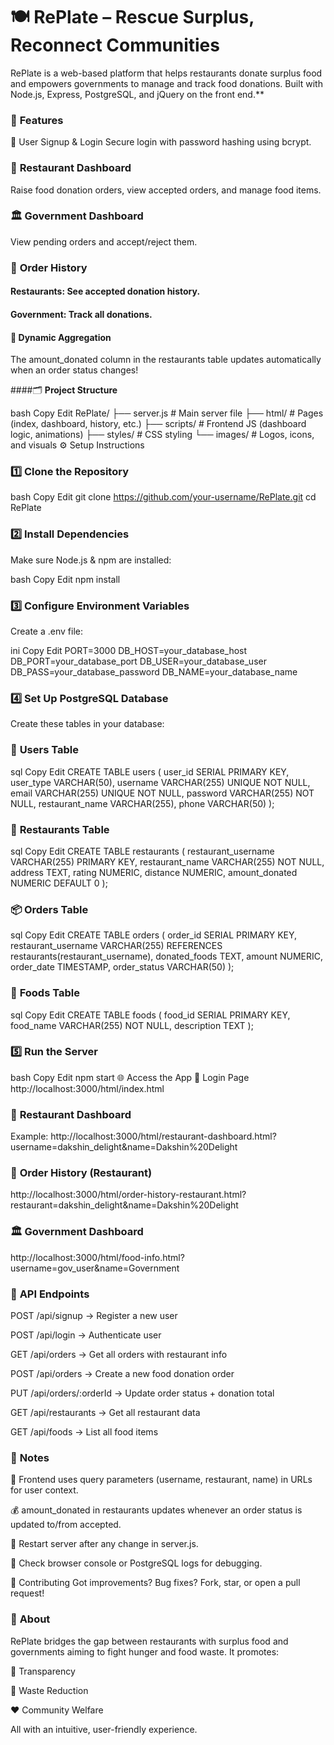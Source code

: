 # 🍽️ RePlate – Rescue Surplus, Reconnect Communities
RePlate is a web-based platform that helps restaurants donate surplus food and empowers governments to manage and track food donations. Built with Node.js, Express, PostgreSQL, and jQuery on the front end.**

### 🔑 **Features**
🔐 User Signup & Login
Secure login with password hashing using bcrypt.

### 🏪 **Restaurant Dashboard**
Raise food donation orders, view accepted orders, and manage food items.

### 🏛️ **Government Dashboard**
View pending orders and accept/reject them.

### 📜 **Order History**

#### **Restaurants:** See accepted donation history.

#### **Government:** Track all donations.

#### 🔄 **Dynamic Aggregation**
The amount_donated column in the restaurants table updates automatically when an order status changes!

####🗂️ **Project Structure**

bash
Copy
Edit
RePlate/
├── server.js                  # Main server file
├── html/                      # Pages (index, dashboard, history, etc.)
├── scripts/                   # Frontend JS (dashboard logic, animations)
├── styles/                    # CSS styling
└── images/                    # Logos, icons, and visuals
⚙️ Setup Instructions

### 1️⃣ **Clone the Repository**
bash
Copy
Edit
git clone https://github.com/your-username/RePlate.git
cd RePlate

### 2️⃣ **Install Dependencies**
Make sure Node.js & npm are installed:

bash
Copy
Edit
npm install

### 3️⃣ **Configure Environment Variables**
Create a .env file:

ini
Copy
Edit
PORT=3000
DB_HOST=your_database_host
DB_PORT=your_database_port
DB_USER=your_database_user
DB_PASS=your_database_password
DB_NAME=your_database_name

### 4️⃣ **Set Up PostgreSQL Database**
Create these tables in your database:

### 👤 **Users Table**
sql
Copy
Edit
CREATE TABLE users (
  user_id SERIAL PRIMARY KEY,
  user_type VARCHAR(50),
  username VARCHAR(255) UNIQUE NOT NULL,
  email VARCHAR(255) UNIQUE NOT NULL,
  password VARCHAR(255) NOT NULL,
  restaurant_name VARCHAR(255),
  phone VARCHAR(50)
);

### 🏢 **Restaurants Table**
sql
Copy
Edit
CREATE TABLE restaurants (
  restaurant_username VARCHAR(255) PRIMARY KEY,
  restaurant_name VARCHAR(255) NOT NULL,
  address TEXT,
  rating NUMERIC,
  distance NUMERIC,
  amount_donated NUMERIC DEFAULT 0
);

### 📦 **Orders Table**
sql
Copy
Edit
CREATE TABLE orders (
  order_id SERIAL PRIMARY KEY,
  restaurant_username VARCHAR(255) REFERENCES restaurants(restaurant_username),
  donated_foods TEXT,
  amount NUMERIC,
  order_date TIMESTAMP,
  order_status VARCHAR(50)
);

### 🍲 **Foods Table**
sql
Copy
Edit
CREATE TABLE foods (
  food_id SERIAL PRIMARY KEY,
  food_name VARCHAR(255) NOT NULL,
  description TEXT
);

### 5️⃣ **Run the Server**
bash
Copy
Edit
npm start
🌐 Access the App
🔑 Login Page
http://localhost:3000/html/index.html

### 🍛 **Restaurant Dashboard**
Example:
http://localhost:3000/html/restaurant-dashboard.html?username=dakshin_delight&name=Dakshin%20Delight

### 📜 **Order History (Restaurant)**
http://localhost:3000/html/order-history-restaurant.html?restaurant=dakshin_delight&name=Dakshin%20Delight

### 🏛️ **Government Dashboard**
http://localhost:3000/html/food-info.html?username=gov_user&name=Government

### 🔌 **API Endpoints**
POST /api/signup → Register a new user

POST /api/login → Authenticate user

GET /api/orders → Get all orders with restaurant info

POST /api/orders → Create a new food donation order

PUT /api/orders/:orderId → Update order status + donation total

GET /api/restaurants → Get all restaurant data

GET /api/foods → List all food items

### 📝 **Notes**
🔗 Frontend uses query parameters (username, restaurant, name) in URLs for user context.

💰 amount_donated in restaurants updates whenever an order status is updated to/from accepted.

🔁 Restart server after any change in server.js.

🐞 Check browser console or PostgreSQL logs for debugging.

🤝 Contributing
Got improvements? Bug fixes?
Fork, star, or open a pull request!

### 📌 **About**
RePlate bridges the gap between restaurants with surplus food and governments aiming to fight hunger and food waste. It promotes:

🧾 Transparency

🚯 Waste Reduction

❤️ Community Welfare

All with an intuitive, user-friendly experience.
